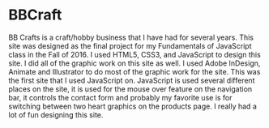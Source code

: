 # BBCraft
BB Crafts is a craft/hobby business that I have had for several years. 
This site was designed as the final project for my Fundamentals of JavaScript class in the Fall of 2016. 
I used HTML5, CSS3, and JavaScript to design this site. I did all of the graphic work on this site as well.
I used Adobe InDesign, Animate and Illustrator to do most of the graphic work for the site. 
This was the first site that I used JavaScript on. JavaScript is used several different places on the site, 
it is used for the mouse over feature on the navigation bar, it controls the contact form and probably 
my favorite use is for switching between two heart graphics on the products page. 
I really had a lot of fun designing this site.
